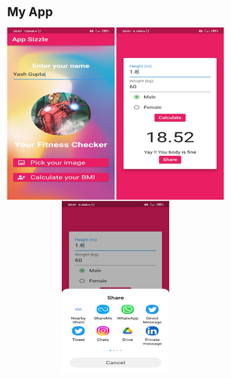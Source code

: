 # My App
<p align="center">
  <img src="Img1.jpeg" width="250" height="400">              
  <img src="Img2.jpeg" width="250" height="400"><br>          
  <img src="Img3.jpeg" width="250" height="400">
</p>
